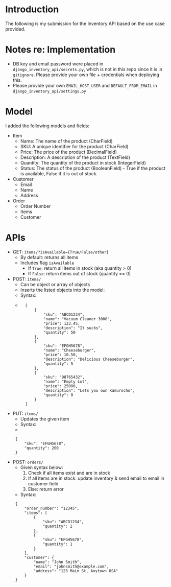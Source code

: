 # Introduction

The following is my submission for the Inventory API based on the use case provided.

# Notes re: Implementation

- DB key and email password were placed in ```django_inventory_api/secrets.py```, which is not in this repo since it is in ```gitignore```. Please provide your own file + credentials when deploying this.
- Please provide your own ```EMAIL_HOST_USER``` and ```DEFAULT_FROM_EMAIL``` in ```django_inventory_api/settings.py```

# Model

I added the following models and fields:

- Item
   - Name: The name of the product (CharField)
   - SKU: A unique identifier for the product (CharField)
   - Price: The price of the product (DecimalField)
   - Description: A description of the product (TextField)
   - Quantity: The quantity of the product in stock (IntegerField)
   - Status: The status of the product (BooleanField) - True if the product is available, False if it is out of stock.
- Customer 
    - Email
    - Name
    - Address
- Order 
    - Order Number
    - Items
    - Customer

# APIs

- GET: ```items/?isAvailable={True/False/other}```
  - By default: returns all items
  - Includes flag ```isAvailable```
    - If ```True```: return all items in stock (aka quantity > 0)
    - If ```False```: return items out of stock (quantity == 0)
- POST: ```items/```
   -  Can be object or array of objects
   -  Inserts the listed objects into the model:
   -  Syntax:
   -  ```
        [
            {
                "sku": "ABCD1234",
                "name": "Vacuum Cleaner 3000",
                "price": 123.45,
                "description": "It sucks",
                "quantity": 50
            },
            {
                "sku": "EFGH5678",
                "name": "Cheeseburger",
                "price": 10.50,
                "description": "Delicious Cheeseburger",
                "quantity": 5
            },
            {
                "sku": "98765432",
                "name": "Empty Lot",
                "price": 25000,
                "description": "Lets you own Kamurocho",
                "quantity": 0
            }
        ]
        ```
 - PUT: ```items/```
   - Updates the given item
   - Syntax:
   - 
   ```
    {
        "sku": "EFGH5678",
        "quantity": 200
    }
   ```
- POST: ```orders/```
  - Given syntax below:
    1. Check if all items exist and are in stock
    2. If all items are in stock: update inventory & send email to email in customer field
    3. Else: return error  
   - Syntax:
   ```
    {
        "order_number": "12345",
        "items": [
            {
                "sku": "ABCD1234",
                "quantity": 2
            },
            {
                "sku": "EFGH5678",
                "quantity": 1
            }
        ],
        "customer": {
            "name": "John Smith",
            "email": "johnsmith@example.com",
            "address": "123 Main St, Anytown USA"
        }
    }
   ```